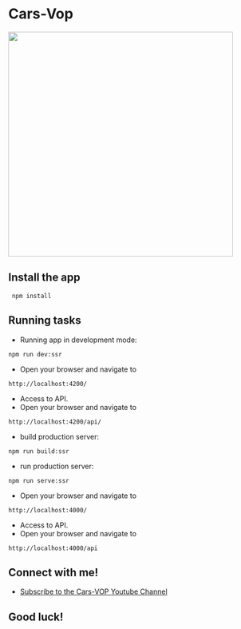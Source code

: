 # Cars-Vop

<a alt="Nx logo" target="_blank" rel="noreferrer"><img src="https://user-images.githubusercontent.com/150421869/282542540-abfceb59-9bb7-4c65-a132-306aeb8aefa6.png" width="450"></a>


## Install the app
```
 npm install
```

## Running tasks

  - Running app in development mode:
  ```
  npm run dev:ssr
  ```
  - Open your browser and navigate to
  ```
  http://localhost:4200/
  ```
  - Access to API.
  - Open your browser and navigate to 
  ```
  http://localhost:4200/api/
  ```

  - build production server:
  ```
  npm run build:ssr
  ```

  - run production server: 
  ```
  npm run serve:ssr
  ```
  - Open your browser and navigate to 
  ```
  http://localhost:4000/  
  ```
  - Access to API.
  - Open your browser and navigate to 
  ```
  http://localhost:4000/api
  ```

## Connect with me!

- [Subscribe to the Cars-VOP Youtube Channel](https://youtu.be/vvfc7plrRoY)

## Good luck! 